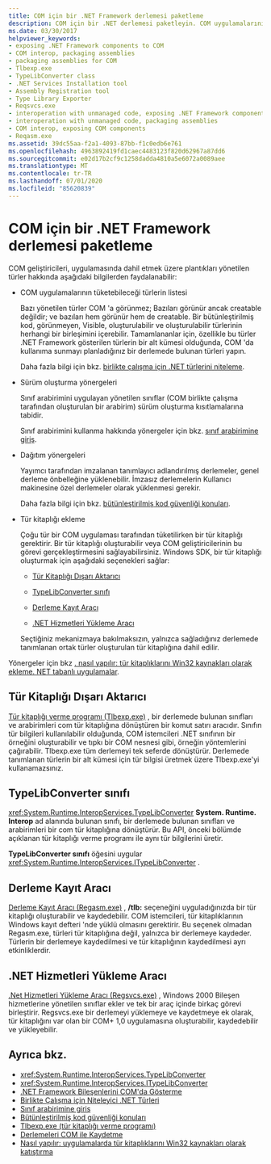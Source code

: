 ```yaml
---
title: COM için bir .NET Framework derlemesi paketleme
description: COM için bir .NET derlemesi paketleyin. COM uygulamalarının tüketebileceği türlerin listesini, sürüm oluşturmayı ve dağıtım yönergelerini ve tür kitaplığını toplayın.
ms.date: 03/30/2017
helpviewer_keywords:
- exposing .NET Framework components to COM
- COM interop, packaging assemblies
- packaging assemblies for COM
- Tlbexp.exe
- TypeLibConverter class
- .NET Services Installation tool
- Assembly Registration tool
- Type Library Exporter
- Reqsvcs.exe
- interoperation with unmanaged code, exposing .NET Framework components
- interoperation with unmanaged code, packaging assemblies
- COM interop, exposing COM components
- Reqasm.exe
ms.assetid: 39dc55aa-f2a1-4093-87bb-f1c0edb6e761
ms.openlocfilehash: 4963892419fd1caec4483123f820d62967a87dd6
ms.sourcegitcommit: e02d17b2cf9c1258dadda4810a5e6072a0089aee
ms.translationtype: MT
ms.contentlocale: tr-TR
ms.lasthandoff: 07/01/2020
ms.locfileid: "85620839"
---
```

# <a name="packaging-a-net-framework-assembly-for-com"></a>COM için bir .NET Framework derlemesi paketleme

COM geliştiricileri, uygulamasında dahil etmek üzere plantıkları yönetilen türler hakkında aşağıdaki bilgilerden faydalanabilir:

- COM uygulamalarının tüketebileceği türlerin listesi

  Bazı yönetilen türler COM 'a görünmez; Bazıları görünür ancak creatable değildir; ve bazıları hem görünür hem de creatable. Bir bütünleştirilmiş kod, görünmeyen, Visible, oluşturulabilir ve oluşturulabilir türlerinin herhangi bir birleşimini içerebilir. Tamamlananlar için, özellikle bu türler .NET Framework gösterilen türlerin bir alt kümesi olduğunda, COM 'da kullanıma sunmayı planladığınız bir derlemede bulunan türleri yapın.

  Daha fazla bilgi için bkz. [birlikte çalışma için .NET türlerini niteleme](../../standard/native-interop/qualify-net-types-for-interoperation.md).

- Sürüm oluşturma yönergeleri

  Sınıf arabirimini uygulayan yönetilen sınıflar (COM birlikte çalışma tarafından oluşturulan bir arabirim) sürüm oluşturma kısıtlamalarına tabidir.

  Sınıf arabirimini kullanma hakkında yönergeler için bkz. [sınıf arabirimine giriş](../../standard/native-interop/com-callable-wrapper.md#introducing-the-class-interface).

- Dağıtım yönergeleri

  Yayımcı tarafından imzalanan tanımlayıcı adlandırılmış derlemeler, genel derleme önbelleğine yüklenebilir. İmzasız derlemelerin Kullanıcı makinesine özel derlemeler olarak yüklenmesi gerekir.

  Daha fazla bilgi için bkz. [bütünleştirilmiş kod güvenliği konuları](../../standard/assembly/security-considerations.md).

- Tür kitaplığı ekleme

  Çoğu tür bir COM uygulaması tarafından tüketilirken bir tür kitaplığı gerektirir. Bir tür kitaplığı oluşturabilir veya COM geliştiricilerinin bu görevi gerçekleştirmesini sağlayabilirsiniz. Windows SDK, bir tür kitaplığı oluşturmak için aşağıdaki seçenekleri sağlar:

  - [Tür Kitaplığı Dışarı Aktarıcı](#cpconpackagingassemblyforcomanchor1)

  - [TypeLibConverter sınıfı](#cpconpackagingassemblyforcomanchor2)

  - [Derleme Kayıt Aracı](#cpconpackagingassemblyforcomanchor3)

  - [.NET Hizmetleri Yükleme Aracı](#cpconpackagingassemblyforcomanchor4)

  Seçtiğiniz mekanizmaya bakılmaksızın, yalnızca sağladığınız derlemede tanımlanan ortak türler oluşturulan tür kitaplığına dahil edilir.

Yönergeler için bkz [. nasıl yapılır: tür kitaplıklarını Win32 kaynakları olarak ekleme. NET tabanlı uygulamalar](https://docs.microsoft.com/previous-versions/dotnet/netframework-4.0/ww9a897z(v=vs.100)).

<a name="cpconpackagingassemblyforcomanchor1"></a>

## <a name="type-library-exporter"></a>Tür Kitaplığı Dışarı Aktarıcı

[Tür kitaplığı verme programı (Tlbexp.exe)](../tools/tlbexp-exe-type-library-exporter.md) , bir derlemede bulunan sınıfları ve arabirimleri com tür kitaplığına dönüştüren bir komut satırı aracıdır. Sınıfın tür bilgileri kullanılabilir olduğunda, COM istemcileri .NET sınıfının bir örneğini oluşturabilir ve tıpkı bir COM nesnesi gibi, örneğin yöntemlerini çağırabilir. Tlbexp.exe tüm derlemeyi tek seferde dönüştürür. Derlemede tanımlanan türlerin bir alt kümesi için tür bilgisi üretmek üzere Tlbexp.exe'yi kullanamazsınız.

<a name="cpconpackagingassemblyforcomanchor2"></a>

## <a name="typelibconverter-class"></a>TypeLibConverter sınıfı

<xref:System.Runtime.InteropServices.TypeLibConverter> **System. Runtime. Interop** ad alanında bulunan sınıfı, bir derlemede bulunan sınıfları ve arabirimleri bir com tür kitaplığına dönüştürür. Bu API, önceki bölümde açıklanan tür kitaplığı verme programı ile aynı tür bilgilerini üretir.

**TypeLibConverter sınıfı** öğesini uygular <xref:System.Runtime.InteropServices.ITypeLibConverter> .

<a name="cpconpackagingassemblyforcomanchor3"></a>

## <a name="assembly-registration-tool"></a>Derleme Kayıt Aracı

[Derleme Kayıt Aracı (Regasm.exe)](../tools/regasm-exe-assembly-registration-tool.md) , **/tlb:** seçeneğini uyguladığınızda bir tür kitaplığı oluşturabilir ve kaydedebilir. COM istemcileri, tür kitaplıklarının Windows kayıt defteri 'nde yüklü olmasını gerektirir. Bu seçenek olmadan Regasm.exe, türleri tür kitaplığına değil, yalnızca bir derlemeye kaydeder. Türlerin bir derlemeye kaydedilmesi ve tür kitaplığının kaydedilmesi ayrı etkinliklerdir.

<a name="cpconpackagingassemblyforcomanchor4"></a>

## <a name="net-services-installation-tool"></a>.NET Hizmetleri Yükleme Aracı

[.Net Hizmetleri Yükleme Aracı (Regsvcs.exe)](../tools/regsvcs-exe-net-services-installation-tool.md) , Windows 2000 Bileşen hizmetlerine yönetilen sınıflar ekler ve tek bir araç içinde birkaç görevi birleştirir. Regsvcs.exe bir derlemeyi yüklemeye ve kaydetmeye ek olarak, tür kitaplığını var olan bir COM+ 1,0 uygulamasına oluşturabilir, kaydedebilir ve yükleyebilir.

## <a name="see-also"></a>Ayrıca bkz.

- <xref:System.Runtime.InteropServices.TypeLibConverter>
- <xref:System.Runtime.InteropServices.ITypeLibConverter>
- [.NET Framework Bileşenlerini COM'da Gösterme](exposing-dotnet-components-to-com.md)
- [Birlikte Çalışma için Niteleyici .NET Türleri](../../standard/native-interop/qualify-net-types-for-interoperation.md)
- [Sınıf arabirimine giriş](../../standard/native-interop/com-callable-wrapper.md#introducing-the-class-interface)
- [Bütünleştirilmiş kod güvenliği konuları](../../standard/assembly/security-considerations.md)
- [Tlbexp.exe (tür kitaplığı verme programı)](../tools/tlbexp-exe-type-library-exporter.md)
- [Derlemeleri COM ile Kaydetme](registering-assemblies-with-com.md)
- [Nasıl yapılır: uygulamalarda tür kitaplıklarını Win32 kaynakları olarak katıştırma](https://docs.microsoft.com/previous-versions/dotnet/netframework-4.0/ww9a897z(v=vs.100))
